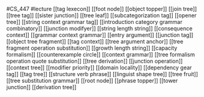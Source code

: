#CS_447
#lecture
[[tag lexecon]]
[[foot node]]
[[object topper]]
[[join tree]]
[[tree tag]]
[[sister junction]]
[[tree leaf]]
[[subcategorization tag]]
[[opener tree]]
[[string context grammar tag]]
[[introduction category grammar combinatory]]
[[junction modifyer]]
[[string length string]]
[[consequence context]]
[[grammar context grammar]]
[[entry argument]]
[[junction tag]]
[[object tree fragment]]
[[tag context]]
[[tree argument anchor]]
[[tree fragment operation substitution]]
[[growth length string]]
[[capacity formalism]]
[[counterexample circle]]
[[context grammar]]
[[tree formalism operation quote substitution]]
[[tree derivation]]
[[junction operation]]
[[context tree]]
[[modifier priority]]
[[domain locality]]
[[dependency gear tag]]
[[tag tree]]
[[structure verb phrase]]
[[linguist shape tree]]
[[tree fruit]]
[[tree substitution grammar]]
[[root node]]
[[phrase topper]]
[[tower junction]]
[[derivation tree]]
